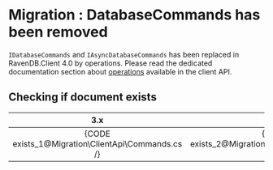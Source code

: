 ﻿# Migration : DatabaseCommands has been removed

`IDatabaseCommands` and `IAsyncDatabaseCommands` has been replaced in RavenDB.Client 4.0 by operations. Please read the dedicated documentation section about [operations](../../client-api/operations/what-are-operations) available in the client API.

## Checking if document exists

| 3.x | 4.0 |
|:---:|:---:|
| {CODE exists_1@Migration\ClientApi\Commands.cs /} | {CODE exists_2@Migration\ClientApi\Commands.cs /} |
